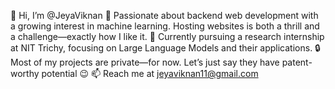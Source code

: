 👋 Hi, I’m @JeyaViknan
👀 Passionate about backend web development with a growing interest in machine learning. Hosting websites is both a thrill and a challenge—exactly how I like it.
🌱 Currently pursuing a research internship at NIT Trichy, focusing on Large Language Models and their applications.
🔒 Most of my projects are private—for now. Let’s just say they have patent-worthy potential 😉
📫 Reach me at jeyaviknan11@gmail.com
